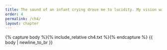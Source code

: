 ```yaml
---
title: The sound of an infant crying drove me to lucidity. My vision was hazy, and I felt weak and confused. 
order: 4
permalink: /ch4/
layout: chapter
---
```


{% capture body %}{% include_relative ch4.txt %}{% endcapture %}
{{ body | newline_to_br }}
